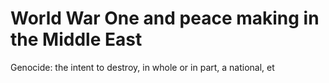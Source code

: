 
# World War One and peace making in the Middle East

Genocide: the intent to destroy, in whole or in part, a national, et
<!--stackedit_data:
eyJoaXN0b3J5IjpbLTE2MjI3MzAxOTJdfQ==
-->